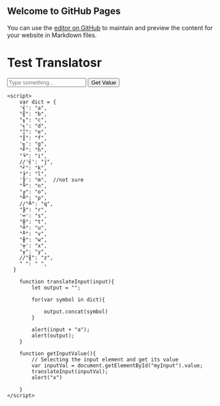 ## Welcome to GitHub Pages

You can use the [editor on GitHub](https://github.com/KenMikoviny/shades.sipher.translator/edit/gh-pages/index.md) to maintain and preview the content for your website in Markdown files.


<h1>Test Translatosr</h1>

<body>
    <input type="text" placeholder="Type something..." id="myInput">
    <button type="button" onclick="getInputValue();">Get Value</button>
    
    <script>
        var dict = {
        '╡': "a",
        "╢": "b",
        "╖": "c",
        '╕': "d",
        "Ξ": "e",
        "║": "f",
        '╗': "g",
        "╝": "h",
        "╘": "i",
        //'╡': "j",
        "╛": "k",
        "╞": "l",
        '╟': "m",  //not sure
        "╚": "n",
        "╔": "o",
        "╩": "p",
        //"╩": "q",
        "╠": "r",
        '═': "s",
        "╬": "t",
        "╧": "u",
        "╨": "v",
        "╫": "w",
        '╤': "x",
        "╥": "y",
        //"╢": "z",
        " ": " ",
      }
      
        function translateInput(input){
            let output = "";
        
            for(var symbol in dict){
            
                output.concat(symbol)
            }
        
            alert(input + "a");
            alert(output);
        }
        
        function getInputValue(){
            // Selecting the input element and get its value 
            var inputVal = document.getElementById("myInput").value;
            translateInput(inputVal);
            alert("x")
            
        }
    </script>
</body>

